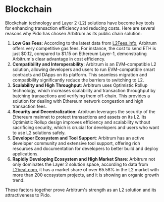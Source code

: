 # Blockchain

Blockchain technology and Layer 2 (L2) solutions have become key tools for enhancing transaction efficiency and reducing costs. Here are several reasons why Pido has chosen Arbitrum as its public chain solution:

1. **Low Gas Fees**: According to the latest data from [L2Fees.info](https://l2fees.info/), Arbitrum offers very competitive gas fees. For instance, the cost to send ETH is just $0.12, compared to $1.15 on Ethereum Layer-1, demonstrating Arbitrum's clear advantage in cost efficiency.
2. **Compatibility and Interoperability**: Arbitrum is an EVM-compatible L2 solution, allowing developers and users to run EVM-compatible smart contracts and DApps on its platform. This seamless migration and compatibility significantly reduce the barriers to switching to L2.
3. **Scalability and High Throughput**: Arbitrum uses Optimistic Rollup technology, which increases scalability and transaction throughput by batching transactions and verifying them off-chain. This provides a solution for dealing with Ethereum network congestion and high transaction fees.
4. **Security and Decentralization**: Arbitrum leverages the security of the Ethereum mainnet to protect transactions and assets on its L2. Its Optimistic Rollup design improves efficiency and scalability without sacrificing security, which is crucial for developers and users who want to use L2 solutions safely.
5. **Developer Ecosystem and Tool Support**: Arbitrum has an active developer community and extensive tool support, offering rich resources and documentation for developers to better build and deploy applications.
6. **Rapidly Developing Ecosystem and High Market Share**: Arbitrum not only dominates the Layer 2 solution space, according to data from [L2beat.com](https://l2beat.com/), it has a market share of over 65.58% in the L2 market with more than 200 ecosystem projects, and it is showing an organic growth trend.

These factors together prove Arbitrum's strength as an L2 solution and its attractiveness to Pido.
